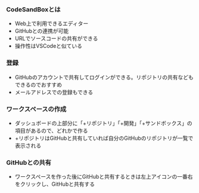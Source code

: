 ### CodeSandBoxとは
- Web上で利用できるエディター
- GitHubとの連携が可能
- URLでソースコードの共有ができる
- 操作性はVSCodeと似ている
  
### 登録
- GitHubのアカウントで共有してログインができる。リポジトリの共有などもできるのでおすすめ
- メールアドレスでの登録もできる

### ワークスペースの作成
- ダッシュボードの上部分に「+リポジトリ」「+開発」「+サンドボックス」の項目があるので、どれかで作る
- +リポジトリはGitHubと共有していれば自分のGitHubのリポジトリが一覧で表示される

### GitHubとの共有
- ワークスペースを作った後にGitHubと共有するときは左上アイコンの一番右をクリックし、GitHubと共有する